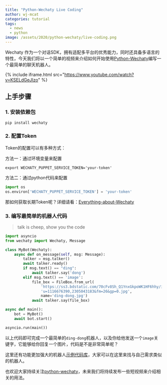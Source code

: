 ```yaml
---
title: "Python-Wechaty Live Coding"
author: wj-mcat
categories: tutorial
tags:
  - news
  - python
image: /assets/2020/python-wechaty/live-coding.png
---
```


Wechaty 作为一个对话SDK，拥有适配多平台的优秀能力，同时还具备多语言的特性，今天我们将以一个简单的视频来介绍如何开始使用[Python-Wechaty](https://github.com/wechaty/python-wechaty)编写一个最简单的聊天机器人。

{% include iframe.html src="https://www.youtube.com/watch?v=KSELdGeJIzo" %}

## 上手步骤

### 1. 安装依赖包

```shell
pip install wechaty
```

### 2. 配置Token

Token的配置可以有多种方式：

方法一：通过环境变量来配置

```shell
export WECHATY_PUPPET_SERVICE_TOKEN='your-token'
```

方法二：通过python代码来配置

```python
import os
os.environ['WECHATY_PUPPET_SERVICE_TOKEN'] = 'your-token'
```

那如何获取长期Token呢？详细请看：[Everything-about-Wechaty](https://github.com/juzibot/Welcome/wiki/Everything-about-Wechaty)

### 3. 编写最简单的机器人代码

> talk is cheep, show you the code

```python
import asyncio
from wechaty import Wechaty, Message

class MyBot(Wechaty):
    async def on_message(self, msg: Message):
        talker = msg.talker()
        await talker.ready()
        if msg.text() == "ding":
            await talker.say('dong')
        elif msg.text() == 'image':
            file_box = FileBox.from_url(
                'https://ss3.bdstatic.com/70cFv8Sh_Q1YnxGkpoWK1HF6hhy/it/'
                'u=1116676390,2305043183&fm=26&gp=0.jpg',
                name='ding-dong.jpg')
            await talker.say(file_box)

async def main():
    bot = MyBot()
    await bot.start()

asyncio.run(main())
```

以上代码即可完成一个最简单的`ding-dong`机器人，以及你给他发送一个`image`关键字，它能够给你回复一个图片，代码是不是非常简单呢？

这里还有功能更加强大的机器人[示例代码库](https://github.com/wechaty/python-wechaty-getting-started)，大家可以在这里来找与自己需求类似的机器人。

也欢迎大家持续关注[python-wechaty](https://github.com/wechaty/python-wechaty)，未来我们将持续发布一些短视频来介绍相关的用法。
